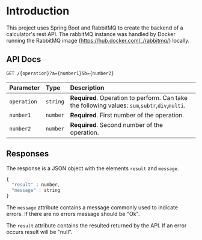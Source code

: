 # Introduction

This project uses Spring Boot and RabbitMQ to create the backend of a calculator's rest API. 
The rabbitMQ instance was handled by Docker running the RabbitMQ image (https://hub.docker.com/_/rabbitmq/) locally.

## API Docs

```http
GET /{operation}?a={number1}&b={number2}
```

| Parameter | Type | Description |
| :--- | :--- | :--- |
| `operation` | `string` | **Required**. Operation to perform. Can take the following values: `sum`,`subtr`,`div`,`multi`. |
| `number1` | `number` | **Required**. First number of the operation. |
| `number2` | `number` | **Required**. Second number of the operation. |


## Responses

The response is a JSON object with the elements `result` and `message`. 

```javascript
{
  "result" : number,
  "message" : string
}
```

The `message` attribute contains a message commonly used to indicate errors. If there are no errors message should be "Ok".

The `result` attribute contains the resulted returned by the API. If an error occurs result will be "null".
